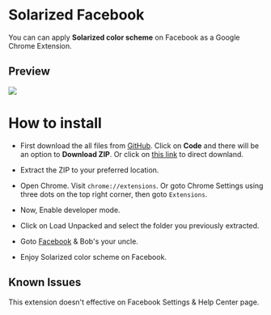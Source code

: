# Solarized Facebook
You can can apply **Solarized color scheme** on Facebook as a Google Chrome Extension.

## Preview
![](https://i.imgur.com/qPmBknr.jpg)

# How to install

* First download the all files from [GitHub](https://github.com/RHJihan/Solarized-Facebook). Click on **Code** and there will be an option to **Download ZIP**. Or click on [this link](https://github.com/RHJihan/Solarized-Facebook/archive/master.zip) to direct downland.

* Extract the ZIP to your preferred location.

* Open Chrome. Visit `chrome://extensions`. Or goto Chrome Settings using three dots on the top right corner, then goto `Extensions`.

* Now, Enable developer mode.

* Click on Load Unpacked and select the folder you previously extracted.

* Goto [Facebook](https://www.facebook.com/) & Bob's your uncle.

* Enjoy Solarized color scheme on Facebook.

Known Issues
------------
This extension doesn't effective on Facebook Settings & Help Center page.

